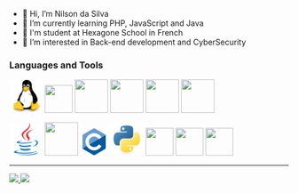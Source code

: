 - 👋 Hi, I’m Nilson da Silva 
- 🌱 I’m currently learning PHP, JavaScript and Java
- 🔭 I'm student at Hexagone School in French 
- 👀 I’m interested in Back-end development and CyberSecurity
<!---
Nilson360/Nilson360 is a ✨ special ✨ repository because its `README.md` (this file) appears on your GitHub profile.
You can click the Preview link to take a look at your changes.
--->
<!--- Langages and tools--->

<h3 align="left">Languages and Tools</h3>
 <div>
   <img width="60" height="60" src="https://raw.githubusercontent.com/devicons/devicon/master/icons/linux/linux-original.svg">
   <img width="50" height="50" src="https://cdn.worldvectorlogo.com/logos/git-icon.svg">
   <img width="60" height="60" src="https://cdn.worldvectorlogo.com/logos/docker.svg">
   <img width="60" height="60" src="https://cdn.worldvectorlogo.com/logos/mysql-6.svg">
   <img width="60" height="60" src="https://user-images.githubusercontent.com/84663139/211196093-16741c53-ca08-462f-a453-aa0366d5aa1c.png">
   <img width="60" height="60" src="https://cdn.worldvectorlogo.com/logos/mongodb-icon-1.svg">
   <p></p>
   <img width="60" height="60" src="https://raw.githubusercontent.com/devicons/devicon/master/icons/java/java-original.svg">
   <img width="60" height="60" src="https://cdn.worldvectorlogo.com/logos/php-1.svg">
   <img width="50" height="50" src="https://raw.githubusercontent.com/devicons/devicon/master/icons/c/c-original.svg">
   <img width="60" height="60" src="https://raw.githubusercontent.com/devicons/devicon/master/icons/python/python-original.svg">
   <img width="50" height="50" src="https://cdn.worldvectorlogo.com/logos/html-1.svg">
   <img width="50" height="50" src="https://cdn.worldvectorlogo.com/logos/css-3.svg">
   <img width="50" height="50" src="https://cdn.worldvectorlogo.com/logos/javascript-1.svg">
 </div>

<hr>

<!--- Github stats--->

 <div>
  <a href="https://github.com/Nilson360">
  <img height="180em" src="https://github-readme-stats.vercel.app/api?username=Nilson360&show_icons=true&theme=light&include_all_commits=true&count_private=true"/>
  <img height="180em" src="https://github-readme-stats.vercel.app/api/top-langs/?username=Nilson360&layout=compact&langs_count=8&theme=light"/>
</div>
